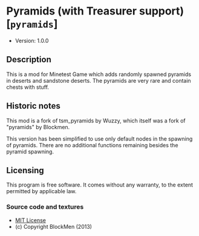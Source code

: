 # Pyramids (with Treasurer support) [`pyramids`]

* Version: 1.0.0

## Description
This is a mod for Minetest Game which adds randomly spawned pyramids in deserts and
sandstone deserts. The pyramids are very rare and contain chests with stuff.

## Historic notes
This mod is a fork of tsm_pyramids by Wuzzy, which itself was a fork of "pyramids" by Blockmen.

This version has been simplified to use only default nodes in the spawning of pyramids. There are no additional functions remaining besides the pyramid spawning.
## Licensing
This program is free software. It comes without any warranty, to
the extent permitted by applicable law.

### Source code and textures
* [MIT License](https://mit-license.org/)
* (c) Copyright BlockMen (2013)